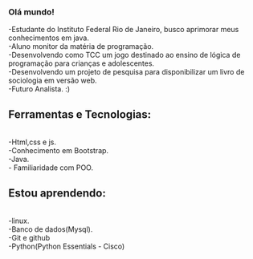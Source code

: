 ### Olá mundo! 


-Estudante do Instituto Federal Rio de Janeiro, busco aprimorar meus conhecimentos em java.<br>
-Aluno monitor da matéria de programação.<br>
-Desenvolvendo como TCC um jogo destinado ao ensino de lógica de programação para crianças e adolescentes.
<br>
-Desenvolvendo um projeto de pesquisa para disponibilizar um livro de sociologia em versão web.<br>
-Futuro Analista. :)
## Ferramentas e Tecnologias:
<br>
-Html,css e js.<br>
-Conhecimento em Bootstrap.<br>
-Java.<br>
- Familiaridade com POO.<br>

## Estou aprendendo:
<br>
-linux.<br>
-Banco de dados(Mysql).<br>
-Git e github<br>
-Python(Python Essentials - Cisco)<br>




